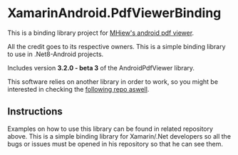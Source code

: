 # XamarinAndroid.PdfViewerBinding
This is a binding library project for [MHiew's android pdf viewer](https://mvnrepository.com/artifact/com.github.mhiew/android-pdf-viewer/3.2.0-beta.3).

All the credit goes to its respective owners. This is a simple binding library to use in .Net8-Android projects. 

Includes version **3.2.0 - beta 3** of the AndroidPdfViewer library.

This software relies on another library in order to work, so you might be interested in checking the [following repo aswell](https://github.com/cjrvdev/XamarinAndroid.PdfiumAndroidBinding).

## Instructions

Examples on how to use this library can be found in related repository above. 
This is a simple binding library for Xamarin/.Net developers so all the bugs or issues must be opened in his repository so that he can see them.

